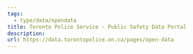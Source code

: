 ```yaml
---
tags:
  - type/data/opendata
title: Toronto Police Service - Public Safety Data Portal
description: 
url: https://data.torontopolice.on.ca/pages/open-data
---
```

